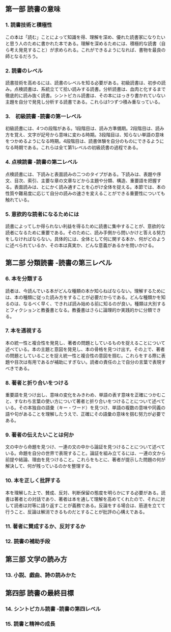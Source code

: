 ## 第一部 読書の意味
### 1. 読書技術と積極性
この本は「読む」ことによって知識を得、理解を深め、優れた読書家になりたいと思う人のために書かれた本である。理解を深めるためには、積極的な読書（自ら考え発見すること）が求められる。これができるようになれば、書物を最良の師となるだろう。

### 2. 読書のレベル
読書技術を高めるには、読書のレベルを知る必要がある。初級読書は、初歩の読み。点検読書は、系統立てて拾い読みする読書。分析読書は、血肉と化するまで徹底的に読み抜く読書。シントピカル読書は、その本にはっきり書かれていない主題を自分で発見し分析する読書である。これらは1つずつ積み重なっている。

### 3.　初級読書 -読書の第一レベル
初級読書には、4つの段階がある。1段階目は、読み方準備期。2段階目は、読み方を覚え、文字が記号から意味に変わる時期。3段階目は、知らない単語の意味をつかめるようになる時期。4段階目は、読書体験を自分のものにできるようになる時期である。これらは全て第1レベルの初級読書の過程である。

### 4. 点検読書 -読書の第二レベル
点検読書には、下読みと表面読みの二つのタイプがある。下読みは、表題や序文、目次、索引、主要な章の文章などから主題や分類、構造、重要語を把握する。表面読みは、とにかく読み通すことを心がけ全体を捉える。本節では、本の性質や難易度に応じて自分の読みの速さを変えることができる重要性についても触れている。

### 5. 意欲的な読者になるためには
読書によってしか得られない利益を得るために読書に集中することが、意欲的な読者になるために重要である。そのために、読み手側から問いかけと答える努力をしなければならない。具体的には、全体として何に関する本か、何がどのように述べられているか、その本は真実か、どんな意義があるかを問いかける。

## 第二部 分類読書 -読書の第三レベル
### 6. 本を分類する
読者は、今読んでいる本がどんな種類の本か知らねばならない。理解するためには、本の種類に従った読み方をすることが必要だからである。どんな種類かを知るのは、なるべく早く、できれば読み始める前に知るのが良い。種類は大別するとフィクションと教養書となる。教養書はさらに論理的か実践的かに分類できる。

### 7. 本を透視する
本の統一性と複合性を発見し、著者の問題としているものを捉えることについて述べている。本の主題と意図を発見し、本の骨格を見つけ出す。その上で、著者の問題としていることを捉え統一性と複合性の意図を掴む。これらをする際に表題や目次は有用であるが補助にすぎない。読者の責任の上で自分の言葉で表現すべきである。

### 8. 著者と折り合いをつける
重要語を見つけ出し、意味の変化をみきわめ、単語の表す意味を正確につかむこと、すなわち言葉の使い方について著者と折り合いをつけることについて述べている。その本独自の語彙（キー・ワード）を見つけ、単語の複数の意味や同義の語や句があることを理解したうえで、正確にその語彙の意味を掴む努力が必要である。

### 9. 著者の伝えたいことは何か
文の中から命題を見つけ、一連の文の中から論証を見つけることについて述べている。命題を自分の世界で表現すること。論証を組み立てるには、一連の文から前提や結論、理由を見つけること。これらをもとに、著者が提示した問題の何が解決して、何が残っているのかを整理する。

### 10. 本を正しく批評する
本を理解した上で、賛成、反対、判断保留の態度を明らかにする必要がある。読書は著者との対話であり、著者は本を通して理解を高めてくれたので、それに対して読者は対等に語り返すことが義務である。反論をする場合は、筋道を立てて行うこと、反論は解消できるものだとすることが批評の心構えである。

### 11. 著者に賛成するか、反対するか
### 12. 読書の補助手段

## 第三部 文学の読み方
### 13. 小説、戯曲、詩の読みかた

## 第四部 読書の最終目標
### 14. シントピカル読書 -読書の第四レベル
### 15. 読書と精神の成長